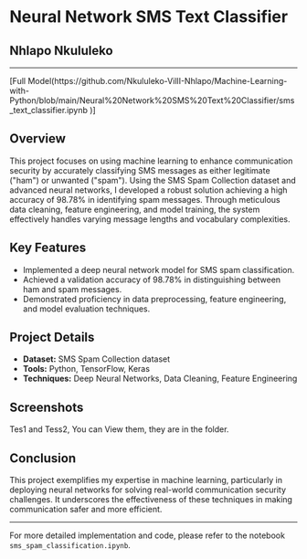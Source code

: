 # Neural Network SMS Text Classifier
## Nhlapo Nkululeko
<hr>
[Full Model(https://github.com/Nkululeko-VillI-Nhlapo/Machine-Learning-with-Python/blob/main/Neural%20Network%20SMS%20Text%20Classifier/sms_text_classifier.ipynb )]

## Overview
This project focuses on using machine learning to enhance communication security by accurately classifying SMS messages as either legitimate ("ham") or unwanted ("spam"). Using the SMS Spam Collection dataset and advanced neural networks, I developed a robust solution achieving a high accuracy of 98.78% in identifying spam messages. Through meticulous data cleaning, feature engineering, and model training, the system effectively handles varying message lengths and vocabulary complexities.

## Key Features
- Implemented a deep neural network model for SMS spam classification.
- Achieved a validation accuracy of 98.78% in distinguishing between ham and spam messages.
- Demonstrated proficiency in data preprocessing, feature engineering, and model evaluation techniques.

## Project Details
- **Dataset:** SMS Spam Collection dataset
- **Tools:** Python, TensorFlow, Keras
- **Techniques:** Deep Neural Networks, Data Cleaning, Feature Engineering

## Screenshots
Tes1 and Tess2, You can View them, they are in the folder.

## Conclusion
This project exemplifies my expertise in machine learning, particularly in deploying neural networks for solving real-world communication security challenges. It underscores the effectiveness of these techniques in making communication safer and more efficient.

---

For more detailed implementation and code, please refer to the notebook `sms_spam_classification.ipynb`.

